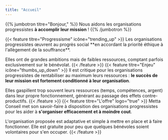 ```yaml
---
title: "Accueil"
---
```


{{% jumbotron titre="Bonjour," %}}
Nous aidons les organisations progressistes **à accomplir leur mission** !
{{% /jumbotron %}}

<div class="card-deck">
  {{< feature titre="Progressisme" icône="trending_up" >}}
Les organisations progressistes œuvrent au progrès social **en accordant la priorité éthique à l'allègement de la souffrance**.

Elles ont de grandes ambitions mais de faibles ressources, comptant parfois exclusivement sur le bénévolat.
  {{< /feature >}}
  {{< feature titre="Enjeu" icône="thumbs_up_down" >}}
Il est critique pour les organisations progressistes de rentabiliser au maximum leurs ressources : **le succès de leur mission est fortement conditionné à leur organisation**.

Elles gaspillent trop souvent leurs ressources (temps, compétences, argent) dans leur propre fonctionnement, générant au passage des effets contre-productifs.
  {{< /feature >}}
  {{< feature titre="L'offre" logo="true" >}}
Metta Conseil met son savoir-faire à disposition des organisations progressistes pour les aider à **s'organiser efficacement et à moindre cout**.

L'organisation proposée est adaptative et simple à mettre en place et à faire fonctionner. Elle est gratuite pour peu que quelques bénévoles soient volontaires pour s'en occuper.
  {{< /feature >}}
</div>

